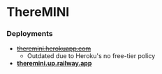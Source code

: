 # ThereMINI

### Deployments
- ~~[theremini.herokuapp.com](http://theremini.herokuapp.com)~~
  - Outdated due to Heroku's no free-tier policy
- **[theremini.up.railway.app](https://theremini.up.railway.app/)**
